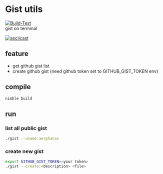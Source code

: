 # Gist utils

[![Build-Test](https://github.com/aerphanas/gist-utils/actions/workflows/main.yml/badge.svg?branch=main)](https://github.com/aerphanas/gist-utils/actions/workflows/main.yml)  
gist on terminal

[![asciicast](https://asciinema.org/a/k28htZzmKwBQx7CAd0l99tyuC.svg)](https://asciinema.org/a/k28htZzmKwBQx7CAd0l99tyuC)

## feature

- get github gist list
- create github gist (need github token set to GITHUB_GIST_TOKEN env)

## compile

``` sh
nimble build
```

## run

### list all public gist

``` sh
./gist --uname:aerphanas
```

### create new gist

```sh
export GITHUB_GIST_TOKEN=<your token>
./gist --create:<description> <file>
```
